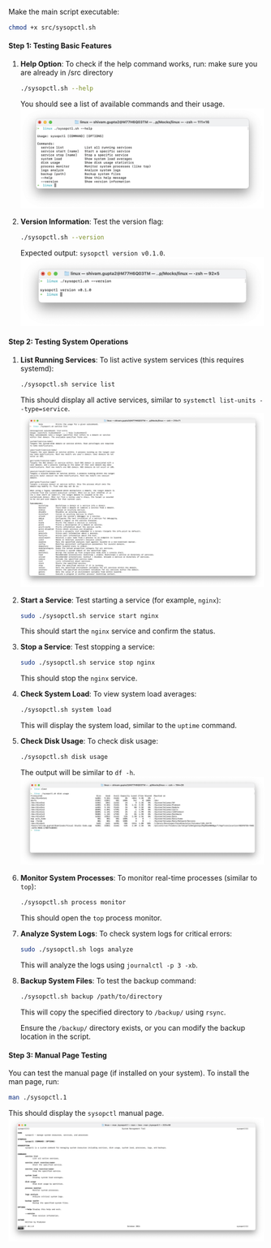 
Make the main script executable:

```bash
chmod +x src/sysopctl.sh
```

#### **Step 1: Testing Basic Features**
1. **Help Option**:
   To check if the help command works, run:
   make sure you are already in /src directory

   ```bash
   ./sysopctl.sh --help
   ```

   You should see a list of available commands and their usage.
   ![Help](screenshots/help.png)


2. **Version Information**:
   Test the version flag:

   ```bash
   ./sysopctl.sh --version
   ```

   Expected output: `sysopctl version v0.1.0`.
   ![Help](screenshots/version.png)

#### **Step 2: Testing System Operations**

1. **List Running Services**:
   To list active system services (this requires systemd):

   ```bash
   ./sysopctl.sh service list
   ```

   This should display all active services, similar to `systemctl list-units --type=service`.
   ![Help](screenshots/service_list.png)

2. **Start a Service**:
   Test starting a service (for example, `nginx`):

   ```bash
   sudo ./sysopctl.sh service start nginx
   ```

   This should start the `nginx` service and confirm the status.

3. **Stop a Service**:
   Test stopping a service:

   ```bash
   sudo ./sysopctl.sh service stop nginx
   ```

   This should stop the `nginx` service.

4. **Check System Load**:
   To view system load averages:

   ```bash
   ./sysopctl.sh system load
   ```

   This will display the system load, similar to the `uptime` command.

5. **Check Disk Usage**:
   To check disk usage:

   ```bash
   ./sysopctl.sh disk usage
   ```

   The output will be similar to `df -h`.
   ![Disk Usage](screenshots/disk_usage.png)

6. **Monitor System Processes**:
   To monitor real-time processes (similar to `top`):

   ```bash
   ./sysopctl.sh process monitor
   ```

   This should open the `top` process monitor.

7. **Analyze System Logs**:
   To check system logs for critical errors:

   ```bash
   sudo ./sysopctl.sh logs analyze
   ```

   This will analyze the logs using `journalctl -p 3 -xb`.

8. **Backup System Files**:
   To test the backup command:

   ```bash
   ./sysopctl.sh backup /path/to/directory
   ```

   This will copy the specified directory to `/backup/` using `rsync`.

   Ensure the `/backup/` directory exists, or you can modify the backup location in the script.

#### **Step 3: Manual Page Testing**
You can test the manual page (if installed on your system). To install the man page, run:

```bash
man ./sysopctl.1
```

This should display the `sysopctl` manual page.
![Manual](screenshots/manual.png)

